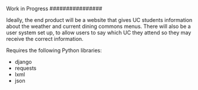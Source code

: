 Work in Progress
################

Ideally, the end product will be a website that gives UC students information about the weather and current dining commons menus. There will also be a user system set up, to allow users to say which UC they attend so they may receive the correct information.

Requires the following Python libraries:
* django
* requests
* lxml
* json
